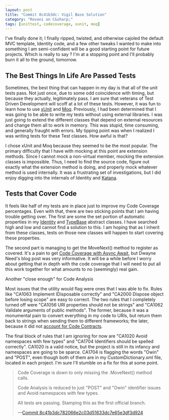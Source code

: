```yaml
---
layout: post
title: "Commit 8c41b3dc: Vigil Base Solution"
category: "Rovani on C&sharp;"
tags: [unittest, codecoverage, xunit, moq]
---
```


I've finally done it; I finally ripped, twisted, and otherwise cajoled the default MVC template, Identity code, and a few other tweaks I wanted to make into something I am semi-confident will be a good starting point for future projects. Which is really to say ? I'm at a stopping point and I'll probably burn it all to the ground, tomorrow.

## The Best Things In Life Are Passed Tests

Sometimes, the best thing that can happen in my day is that all of the unit tests pass. Not just once, due to some odd coincidence with timing,
but because they actually, legitimately pass. I am sure that veterans of Test Driven Development will scoff at a lot of these tests. However,
it was fun to learn how to use [xUnit](https://xunit.github.io/) and [Moq](http://www.moqthis.com/). Previously, I had been determined that I was going to be able to write my tests without using
external libraries. I was just going to extend the different classes that depend on external resources and change them all to work in memory.
This was stupid, time consuming, and generally fraught with errors. My tipping point was when I realized I was writing tests for these Test classes.
How awful is that?

I chose xUnit and Moq because they seemed to be the most popular. The primary difficulty that I have with mocking at this point are extension methods.
Since I cannot mock a non-virtual member, mocking the extension classes is impossible. Thus, I need to find the source code, figure out exactly what
the extension method is doing, and properly mock whatever method is used internally. It was a frustrating set of investigations, but I did enjoy digging
into the internals of Identity and [Katana](https://katanaproject.codeplex.com/).

## Tests that Cover Code

It feels like half of my tests are in place just to improve my Code Coverage percentages. Even with that, there are two sticking points that I
am having trouble getting over. The first are some the set portion of automatic properties in my [Identity](https://github.com/drovani/Vigil/blob/VigilBaseSolution/Vigil.Data/Vigil.Data.Core/Identity.cs)
and [TypeBase](https://github.com/drovani/Vigil/blob/VigilBaseSolution/Vigil.Data/Vigil.Data.Core/TypeBase.cs) abstract classes. I have searched
high and low and cannot find a solution to this. I am hoping that as I inherit from these classes, tests on those new classes will happen to start
covering these properties.

The second part is managing to get the MoveNext() method to register as covered. It's a pain to get [Code Coverage with Async Await](http://blogs.msdn.com/b/dwayneneed/archive/2014/11/17/code-coverage-with-async-await.aspx),
but Dwayne Need's blog post was very informative. It will be a while before I worry about getting that in depth with the code coverage that I
will need to put all this work together for what amounts to no (seemingly) real gain.

Another "close enough" for Code Analysis

Most issues that the utility would flag were ones that I was able to fix. Rules like "CA1063 Implement IDisposable correctly" and "CA2000 Dispose
object before losing scope" are easy to correct. The two rules that I completely turned off were "CA1056 URI properties should not be strings" and
"CA1062 Validate arguments of public methods". The former, because it was a monumental pain to convert everything in my code to URIs, but return
them back to strings when sending them to different frameworks; the later, because it did not [account for Code Contracts](http://geekswithblogs.net/terje/archive/2010/10/14/making-static-code-analysis-and-code-contracts-work-together-or.aspx).

The final block of rules that I am ignoring for now are "CA1020 Avoid namespaces with few types" and "CA1704 Identifiers should be spelled
correctly". CA1020 is a valid notice, but the project is still in its infancy and namespaces are going to be sparce. CA1704 is flagging the
words "Owin" and "POST", even though both of them are in my CustomDictionary.xml file, located in each project. I'm sure I'll stumble on a fix
for this at some point.

> Code Coverage is down to only missing the .MoveNext() method calls.
>  
> Code Analysis is reduced to just "POST" and "Owin" identifier issues and Avoid namespaces with few types.
>  
> All tests are passing. Stamping this as the first official branch.
>  
> &mdash;[Commit 8c41b3dc782066e2c03d51633dc7e65e3df3d924](https://github.com/drovani/Vigil/tree/VigilBaseSolution)